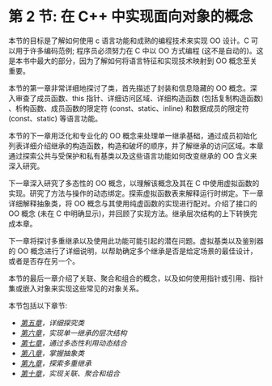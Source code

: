 # 第 2 节: 在 C++ 中实现面向对象的概念

本节的目标是了解如何使用 c 语言功能和成熟的编程技术来实现 OO 设计。C 可以用于许多编码范例; 程序员必须努力在 C 中以 OO 方式编程 (这不是自动的)。这是本书中最大的部分，因为了解如何将语言特征和实现技术映射到 OO 概念至关重要。

本节的第一章非常详细地探讨了类，首先描述了封装和信息隐藏的 OO 概念。深入审查了成员函数、this 指针、详细访问区域、详细构造函数 (包括复制构造函数) 、析构函数、成员函数的限定符 (const、static、inline) 和数据成员的限定符 (const、static) 等语言功能。

本节的下一章用泛化和专业化的 OO 概念来处理单一继承基础，通过成员初始化列表详细介绍继承的构造函数，构造和破坏的顺序，并了解继承的访问区域。本章通过探索公共与受保护和私有基类以及这些语言功能如何改变继承的 OO 含义来深入研究。

下一章深入研究了多态性的 OO 概念，以理解该概念及其在 C 中使用虚拟函数的实现。研究了方法与操作的动态绑定。探索虚拟函数表来解释运行时绑定。下一章详细解释抽象类，将 OO 概念与其使用纯虚函数的实现进行配对。介绍了接口的 OO 概念 (未在 C 中明确显示)，并回顾了实现方法。继承层次结构的上下转换完成本章。

下一章将探讨多重继承以及使用此功能可能引起的潜在问题。虚拟基类以及鉴别器的 OO 概念进行了详细说明，以帮助确定多个继承是否是给定场景的最佳设计，或者是否存在另一个。

本节的最后一章介绍了关联、聚合和组合的概念，以及如何使用指针或引用、指针集或嵌入对象来实现这些常见的对象关系。

本节包括以下章节:

*   [*第五章*](05.html#_idTextAnchor199)*，详细探究类*
*   [*第六章*](06.html#_idTextAnchor262)*，实现单一继承的层次结构*
*   [*第七章*](07.html#_idTextAnchor298)*，通过多态性利用动态结合*
*   [*第八章*](08.html#_idTextAnchor335)*，掌握抽象类*
*   [*第九章*](09.html#_idTextAnchor361)*，探索多重继承*
*   [*第十章*](10.html#_idTextAnchor386)*，实现关联、聚合和组合*
